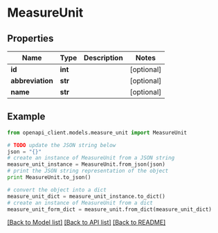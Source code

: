# MeasureUnit


## Properties

Name | Type | Description | Notes
------------ | ------------- | ------------- | -------------
**id** | **int** |  | [optional] 
**abbreviation** | **str** |  | [optional] 
**name** | **str** |  | [optional] 

## Example

```python
from openapi_client.models.measure_unit import MeasureUnit

# TODO update the JSON string below
json = "{}"
# create an instance of MeasureUnit from a JSON string
measure_unit_instance = MeasureUnit.from_json(json)
# print the JSON string representation of the object
print MeasureUnit.to_json()

# convert the object into a dict
measure_unit_dict = measure_unit_instance.to_dict()
# create an instance of MeasureUnit from a dict
measure_unit_form_dict = measure_unit.from_dict(measure_unit_dict)
```
[[Back to Model list]](../README.md#documentation-for-models) [[Back to API list]](../README.md#documentation-for-api-endpoints) [[Back to README]](../README.md)


